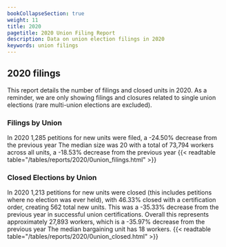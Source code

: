 ```yaml
---
bookCollapseSection: true
weight: 11
title: 2020
pagetitle: 2020 Union Filing Report
description: Data on union election filings in 2020
keywords: union filings
---
```


## 2020 filings

This report details the number of filings and closed units in 2020. As a reminder, we are only showing filings and closures related to single union elections (rare multi-union elections are excluded).

### Filings by Union
In 2020 1,285 petitions for new units were filed, a -24.50% decrease from the previous year The median size was 20 with a total of 73,794 workers across all units, a -18.53% decrease from the previous year
{{< readtable table="/tables/reports/2020/0union_filings.html" >}}

### Closed Elections by Union
In 2020 1,213 petitions for new units were closed (this includes petitions where no election was ever held), with 46.33% closed with a certification order, creating 562 total new units. This was a -35.33% decrease from the previous year in successful union certifications. Overall this represents approximately 27,893 workers, which is a -35.97% decrease from the previous year The median bargaining unit has 18 workers.
{{< readtable table="/tables/reports/2020/0union_closed.html" >}}
